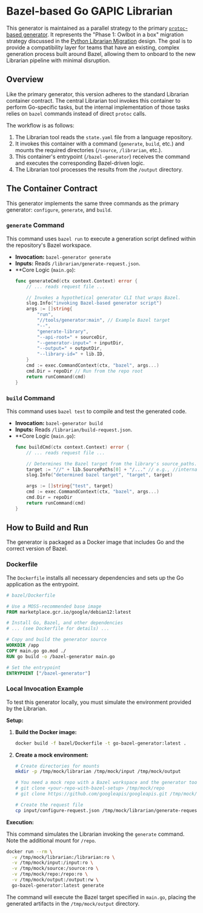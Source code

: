 # Bazel-based Go GAPIC Librarian


This generator is maintained as a parallel strategy to the primary [`protoc`-based generator](../generator/README.md). It represents the "Phase 1: Owlbot in a box" migration strategy discussed in the [Python Librarian Migration](http://goto.google.com/sdk-librarian-python) design. The goal is to provide a compatibility layer for teams that have an existing, complex generation process built around Bazel, allowing them to onboard to the new Librarian pipeline with minimal disruption.

## Overview

Like the primary generator, this version adheres to the standard Librarian container contract. The central Librarian tool invokes this container to perform Go-specific tasks, but the internal implementation of those tasks relies on `bazel` commands instead of direct `protoc` calls.

The workflow is as follows:
1.  The Librarian tool reads the `state.yaml` file from a language repository.
2.  It invokes this container with a command (`generate`, `build`, etc.) and mounts the required directories (`/source`, `/librarian`, etc.).
3.  This container's entrypoint (`/bazel-generator`) receives the command and executes the corresponding Bazel-driven logic.
4.  The Librarian tool processes the results from the `/output` directory.

## The Container Contract

This generator implements the same three commands as the primary generator: `configure`, `generate`, and `build`.

### `generate` Command

This command uses `bazel run` to execute a generation script defined within the repository's Bazel workspace.

*   **Invocation:** `bazel-generator generate`
*   **Inputs:** Reads `/librarian/generate-request.json`.
*   **Core Logic (`main.go`):
    ```go
    func generateCmd(ctx context.Context) error {
        // ... reads request file ...

        // Invokes a hypothetical generator CLI that wraps Bazel.
        slog.Info("invoking Bazel-based generator script")
        args := []string{
            "run",
            "//tools/generator:main", // Example Bazel target
            "--",
            "generate-library",
            "--api-root=" + sourceDir,
            "--generator-input=" + inputDir,
            "--output=" + outputDir,
            "--library-id=" + lib.ID,
        }
        cmd := exec.CommandContext(ctx, "bazel", args...)
        cmd.Dir = repoDir // Run from the repo root
        return runCommand(cmd)
    }
    ```

### `build` Command

This command uses `bazel test` to compile and test the generated code.

*   **Invocation:** `bazel-generator build`
*   **Inputs:** Reads `/librarian/build-request.json`.
*   **Core Logic (`main.go`):
    ```go
    func buildCmd(ctx context.Context) error {
        // ... reads request file ...

        // Determines the Bazel target from the library's source_paths.
        target := "//" + lib.SourcePaths[0] + "/..." // e.g., //internal/storage/...
        slog.Info("determined bazel target", "target", target)

        args := []string{"test", target}
        cmd := exec.CommandContext(ctx, "bazel", args...)
        cmd.Dir = repoDir
        return runCommand(cmd)
    }
    ```

## How to Build and Run

The generator is packaged as a Docker image that includes Go and the correct version of Bazel.

### Dockerfile

The `Dockerfile` installs all necessary dependencies and sets up the Go application as the entrypoint.

```dockerfile
# bazel/Dockerfile

# Use a MOSS-recommended base image
FROM marketplace.gcr.io/google/debian12:latest

# Install Go, Bazel, and other dependencies
# ... (see Dockerfile for details) ...

# Copy and build the generator source
WORKDIR /app
COPY main.go go.mod ./
RUN go build -o /bazel-generator main.go

# Set the entrypoint
ENTRYPOINT ["/bazel-generator"]
```

### Local Invocation Example

To test this generator locally, you must simulate the environment provided by the Librarian.

**Setup:**

1.  **Build the Docker image:**
    ```bash
    docker build -f bazel/Dockerfile -t go-bazel-generator:latest .
    ```

2.  **Create a mock environment:**
    ```bash
    # Create directories for mounts
    mkdir -p /tmp/mock/librarian /tmp/mock/input /tmp/mock/output

    # You need a mock repo with a Bazel workspace and the generator tool
    # git clone <your-repo-with-bazel-setup> /tmp/mock/repo
    # git clone https://github.com/googleapis/googleapis.git /tmp/mock/source

    # Create the request file
    cp input/configure-request.json /tmp/mock/librarian/generate-request.json
    ```

**Execution:**

This command simulates the Librarian invoking the `generate` command. Note the additional mount for `/repo`.

```bash
docker run --rm \
  -v /tmp/mock/librarian:/librarian:ro \
  -v /tmp/mock/input:/input:ro \
  -v /tmp/mock/source:/source:ro \
  -v /tmp/mock/repo:/repo:ro \
  -v /tmp/mock/output:/output:rw \
  go-bazel-generator:latest generate
```
The command will execute the Bazel target specified in `main.go`, placing the generated artifacts in the `/tmp/mock/output` directory.
